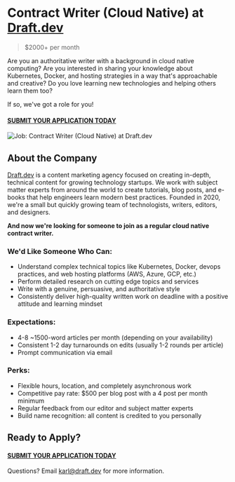 # Contract Writer (Cloud Native) at [Draft.dev](https://draft.dev/)
> $2000+ per month

Are you an authoritative writer with a background in cloud native computing? Are you interested in sharing your knowledge about Kubernetes, Docker, and hosting strategies in a way that's approachable and creative? Do you love learning new technologies and helping others learn them too?

If so, we've got a role for you!

#### [SUBMIT YOUR APPLICATION TODAY](https://airtable.com/shr0Jvrl1oWpCqvZs)

![Job: Contract Writer (Cloud Native) at Draft.dev](https://draft.dev/learn/assets/posts/engineering-12.png)

## About the Company
[Draft.dev](https://draft.dev/) is a content marketing agency focused on creating in-depth, technical content for growing technology startups. We work with subject matter experts from around the world to create tutorials, blog posts, and e-books that help engineers learn modern best practices. Founded in 2020, we're a small but quickly growing team of technologists, writers, editors, and designers.

**And now we're looking for someone to join as a regular cloud native contract writer.**

### We'd Like Someone Who Can:
- Understand complex technical topics like Kubernetes, Docker, devops practices, and web hosting platforms (AWS, Azure, GCP, etc.)
- Perform detailed research on cutting edge topics and services
- Write with a genuine, persuasive, and authoritative style
- Consistently deliver high-quality written work on deadline with a positive attitude and learning mindset

### Expectations:
- 4-8 ~1500-word articles per month (depending on your availability)
- Consistent 1-2 day turnarounds on edits (usually 1-2 rounds per article)
- Prompt communication via email

### Perks:
- Flexible hours, location, and completely asynchronous work
- Competitive pay rate: $500 per blog post with a 4 post per month minimum
- Regular feedback from our editor and subject matter experts
- Build name recognition: all content is credited to you personally

## Ready to Apply?

#### [SUBMIT YOUR APPLICATION TODAY](https://airtable.com/shr0Jvrl1oWpCqvZs)

Questions? Email [karl@draft.dev](mailto:karl@draft.dev) for more information.
